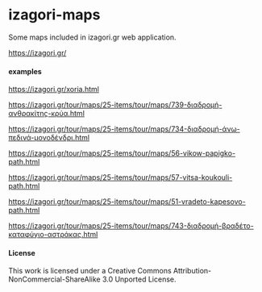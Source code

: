 # izagori-maps

Some maps included in izagori.gr web application.

https://izagori.gr/

#### examples

https://izagori.gr/xoria.html

https://izagori.gr/tour/maps/25-items/tour/maps/739-διαδρομή-ανθρακίτης-κρύα.html

https://izagori.gr/tour/maps/25-items/tour/maps/734-διαδρομή-άνω-πεδινά-μονοδένδρι.html

https://izagori.gr/tour/maps/25-items/tour/maps/56-vikow-papigko-path.html

https://izagori.gr/tour/maps/25-items/tour/maps/57-vitsa-koukouli-path.html

https://izagori.gr/tour/maps/25-items/tour/maps/51-vradeto-kapesovo-path.html

https://izagori.gr/tour/maps/25-items/tour/maps/743-διαδρομή-βραδέτο-καταφύγιο-αστράκας.html

#### License

This work is licensed under a Creative Commons Attribution-NonCommercial-ShareAlike 3.0 Unported License.